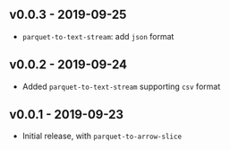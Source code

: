 v0.0.3 - 2019-09-25
-------------------

* `parquet-to-text-stream`: add `json` format

v0.0.2 - 2019-09-24
-------------------

* Added `parquet-to-text-stream` supporting `csv` format

v0.0.1 - 2019-09-23
-------------------

* Initial release, with `parquet-to-arrow-slice`
